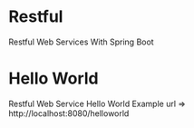 # Restful
Restful Web Services With Spring Boot

  # Hello World
  Restful Web Service Hello World Example
  url => http://localhost:8080/helloworld
